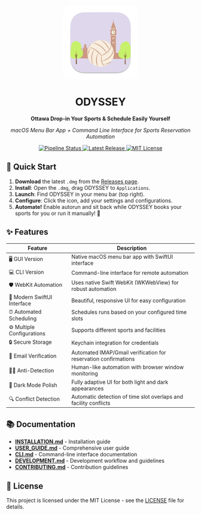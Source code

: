 <div align="center">
  <img src="Sources/Resources/Assets.xcassets/AppIcon.appiconset/icon_512x512.png" alt="ODYSSEY Logo" width="200" style="border-radius: 20px;">
  <h1>ODYSSEY</h1>
  <p><strong>Ottawa Drop-in Your Sports & Schedule Easily Yourself</strong></p>
  <p><em>macOS Menu Bar App + Command Line Interface for Sports Reservation Automation</em></p>
  <p>
    <a href="https://github.com/Amet13/ODYSSEY/actions/workflows/pipeline.yml">
<img src="https://github.com/Amet13/ODYSSEY/actions/workflows/pipeline.yml/badge.svg" alt="Pipeline Status">
    </a>
    <a href="https://github.com/Amet13/ODYSSEY/releases">
      <img src="https://img.shields.io/github/v/release/Amet13/ODYSSEY?label=version" alt="Latest Release">
    </a>
    <a href="https://github.com/Amet13/ODYSSEY/blob/main/LICENSE">
      <img src="https://img.shields.io/badge/License-MIT-green" alt="MIT License">
    </a>
  </p>
</div>

## 🚀 Quick Start

1. **Download** the latest `.dmg` from the [Releases page](https://github.com/Amet13/ODYSSEY/releases).
2. **Install**: Open the `.dmg`, drag ODYSSEY to `Applications`.
3. **Launch**: Find ODYSSEY in your menu bar (top right).
4. **Configure**: Click the icon, add your settings and configurations.
5. **Automate!** Enable autorun and sit back while ODYSSEY books your sports for you or run it manually! 🎉

## ✨ Features

| Feature                     | Description                                                      |
| --------------------------- | ---------------------------------------------------------------- |
| 🖥️ GUI Version              | Native macOS menu bar app with SwiftUI interface                 |
| 💻 CLI Version              | Command-line interface for remote automation                     |
| 🛡️ WebKit Automation        | Uses native Swift WebKit (WKWebView) for robust automation       |
| 🎨 Modern SwiftUI Interface | Beautiful, responsive UI for easy configuration                  |
| ⏰ Automated Scheduling     | Schedules runs based on your configured time slots               |
| ⚙️ Multiple Configurations  | Supports different sports and facilities                         |
| 🔒 Secure Storage           | Keychain integration for credentials                             |
| 📧 Email Verification       | Automated IMAP/Gmail verification for reservation confirmations  |
| 🕵️‍♂️ Anti-Detection           | Human-like automation with browser window monitoring             |
| 🎨 Dark Mode Polish         | Fully adaptive UI for both light and dark appearances            |
| 🔍 Conflict Detection       | Automatic detection of time slot overlaps and facility conflicts |

## 📚 Documentation

- **[INSTALLATION.md](Documentation/INSTALLATION.md)** - Installation guide
- **[USER_GUIDE.md](Documentation/USER_GUIDE.md)** - Comprehensive user guide
- **[CLI.md](Documentation/CLI.md)** - Command-line interface documentation
- **[DEVELOPMENT.md](Documentation/DEVELOPMENT.md)** - Development workflow and guidelines
- **[CONTRIBUTING.md](Documentation/CONTRIBUTING.md)** - Contribution guidelines

## 📄 License

This project is licensed under the MIT License - see the [LICENSE](LICENSE) file for details.
